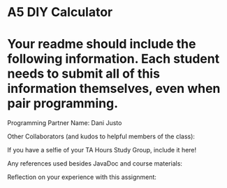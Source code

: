 # A5 DIY Calculator

# Your readme should include the following information. Each student needs to submit all of this information themselves, even when pair programming. 

Programming Partner Name: Dani Justo

Other Collaborators (and kudos to helpful members of the class):

If you have a selfie of your TA Hours Study Group, include it here!

Any references used besides JavaDoc and course materials:

Reflection on your experience with this assignment: 